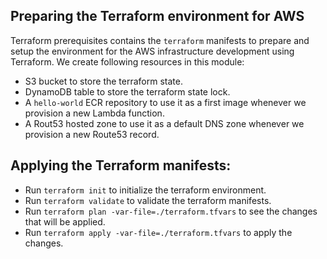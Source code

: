 ## Preparing the Terraform environment for AWS

Terraform prerequisites contains the `terraform` manifests to prepare and setup the environment for the AWS infrastructure development using Terraform. We create following resources in this module:

- S3 bucket to store the terraform state.
- DynamoDB table to store the terraform state lock.
- A `hello-world` ECR repository to use it as a first image whenever we provision a new Lambda function.
- A Rout53 hosted zone to use it as a default DNS zone whenever we provision a new Route53 record.

## Applying the Terraform manifests:
- Run `terraform init` to initialize the terraform environment.
- Run `terraform validate` to validate the terraform manifests.
- Run `terraform plan -var-file=./terraform.tfvars` to see the changes that will be applied.
- Run `terraform apply -var-file=./terraform.tfvars` to apply the changes.